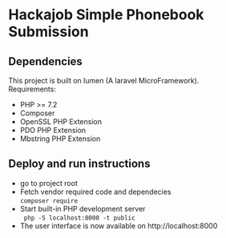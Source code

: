 # Hackajob Simple Phonebook Submission
## Dependencies
This project is built on lumen (A laravel MicroFramework). \
Requirements: 
- PHP >= 7.2
- Composer
- OpenSSL PHP Extension
- PDO PHP Extension
- Mbstring PHP Extension
## Deploy and run instructions
- go to project root
- Fetch vendor required code and dependecies \
```composer require```
- Start built-in PHP development server \
``` php -S localhost:8000 -t public```
- The user interface is now available on http://localhost:8000

